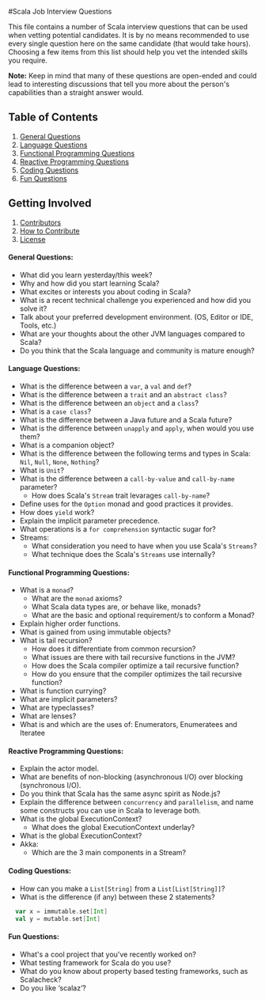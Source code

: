 #Scala Job Interview Questions

This file contains a number of Scala interview questions that can be used when vetting potential candidates. It is by no means recommended to use every single question here on the same candidate (that would take hours). Choosing a few items from this list should help you vet the intended skills you require.

**Note:** Keep in mind that many of these questions are open-ended and could lead to interesting discussions that tell you more about the person's capabilities than a straight answer would.

## Table of Contents

  1. [General Questions](#general-questions)
  1. [Language Questions](#language-questions)
  1. [Functional Programming Questions](#functional-programming-questions)
  1. [Reactive Programming Questions](#reactive-programming-questions)
  1. [Coding Questions](#coding-questions)
  1. [Fun Questions](#fun-questions)

## Getting Involved

  1. [Contributors](#contributors)
  1. [How to Contribute](https://github.com/jarlakxen/Scala-Interview-Questions/blob/master/CONTRIBUTING.md)
  1. [License](https://github.com/jarlakxen/Scala-Interview-Questions/blob/master/LICENSE.md)

#### General Questions:

* What did you learn yesterday/this week?
* Why and how did you start learning Scala?
* What excites or interests you about coding in Scala?
* What is a recent technical challenge you experienced and how did you solve it?
* Talk about your preferred development environment. (OS, Editor or IDE, Tools, etc.)
* What are your thoughts about the other JVM languages compared to Scala?
* Do you think that the Scala language and community is mature enough?

#### Language Questions:

* What is the difference between a `var`, a `val` and `def`?
* What is the difference between a `trait` and an `abstract class`?
* What is the difference between an `object` and a `class`?
* What is a `case class`?
* What is the difference between a Java future and a Scala future?
* What is the difference between `unapply` and `apply`, when would you use them?
* What is a companion object?
* What is the difference between the following terms and types in Scala: `Nil`, `Null`, `None`, `Nothing`?
* What is `Unit`?
* What is the difference between a `call-by-value` and `call-by-name` parameter? 
	* How does Scala's `Stream` trait levarages `call-by-name`?
* Define uses for the `Option` monad and good practices it provides.
* How does `yield` work?
* Explain the implicit parameter precedence.
* What operations is a `for comprehension` syntactic sugar for?
* Streams:
	* What consideration you need to have when you use Scala's `Streams`? 
	* What technique does the Scala's `Streams` use internally?

#### Functional Programming Questions:

* What is a `monad`?
  * What are the `monad` axioms?
  * What Scala data types are, or behave like, monads?
  * What are the basic and optional requirement/s to conform a Monad?
* Explain higher order functions.
* What is gained from using immutable objects?
* What is tail recursion?
  * How does it differentiate from common recursion?
  * What issues are there with tail recursive functions in the JVM?
  * How does the Scala compiler optimize a tail recursive function?
  * How do you ensure that the compiler optimizes the tail recursive function?
* What is function currying?
* What are implicit parameters?
* What are typeclasses?
* What are lenses?
* What is and which are the uses of: Enumerators, Enumeratees and Iteratee

#### Reactive Programming Questions:

* Explain the actor model.
* What are benefits of non-blocking (asynchronous I/O) over blocking (synchronous I/O).
* Do you think that Scala has the same async spirit as Node.js?
* Explain the difference between `concurrency` and `parallelism`, and name some constructs you can use in Scala to leverage both.
* What is the global ExecutionContext?
  * What does the global ExecutionContext underlay?
* What is the global ExecutionContext?
* Akka:
	* Which are the 3 main components in a Stream?

#### Coding Questions:

* How can you make a `List[String]` from a `List[List[String]]`?
* What is the difference (if any) between these 2 statements? 
```scala
  var x = immutable.set[Int]
  val y = mutable.set[Int]
```

#### Fun Questions:

* What's a cool project that you've recently worked on?
* What testing framework for Scala do you use?
* What do you know about property based testing frameworks, such as Scalacheck?
* Do you like ‘scalaz‘?
